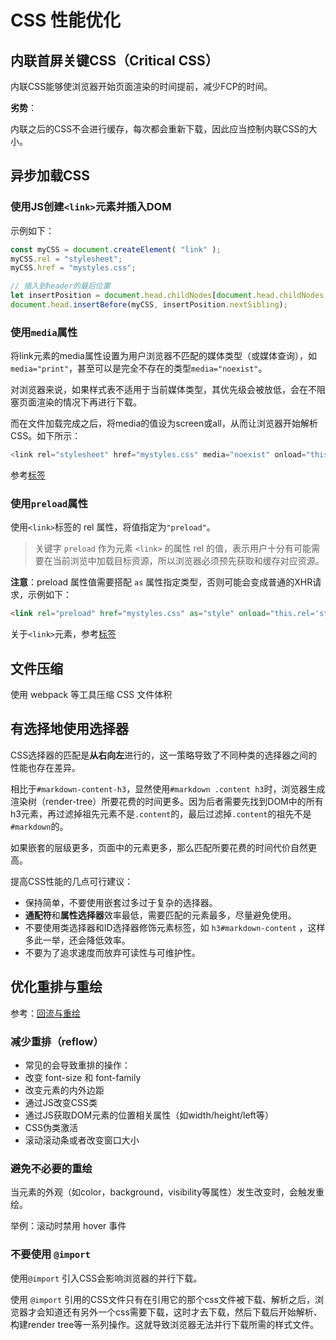 # CSS 性能优化
## 内联首屏关键CSS（Critical CSS）
内联CSS能够使浏览器开始页面渲染的时间提前，减少FCP的时间。

**劣势**：

内联之后的CSS不会进行缓存，每次都会重新下载，因此应当控制内联CSS的大小。


## 异步加载CSS
### 使用JS创建`<link>`元素并插入DOM
示例如下：
```js
const myCSS = document.createElement( "link" );
myCSS.rel = "stylesheet";
myCSS.href = "mystyles.css";

// 插入到header的最后位置
let insertPosition = document.head.childNodes[document.head.childNodes.length - 1];
document.head.insertBefore(myCSS, insertPosition.nextSibling);
```

### 使用`media`属性
将link元素的media属性设置为用户浏览器不匹配的媒体类型（或媒体查询），如`media="print"`，甚至可以是完全不存在的类型`media="noexist"`。

对浏览器来说，如果样式表不适用于当前媒体类型，其优先级会被放低，会在不阻塞页面渲染的情况下再进行下载。

而在文件加载完成之后，将media的值设为screen或all，从而让浏览器开始解析CSS。如下所示：
```js
<link rel="stylesheet" href="mystyles.css" media="noexist" onload="this.media='all'">
```

参考[<link>标签](../html/Link_Tag.md)

### 使用`preload`属性
使用`<link>`标签的 rel 属性，将值指定为`"preload"`。

> 关键字 `preload` 作为元素 `<link>` 的属性 rel 的值，表示用户十分有可能需要在当前浏览中加载目标资源，所以浏览器必须预先获取和缓存对应资源。

**注意**：preload 属性值需要搭配 `as` 属性指定类型，否则可能会变成普通的XHR请求，示例如下：
```html
<link rel="preload" href="mystyles.css" as="style" onload="this.rel='stylesheet'">
```

关于`<link>`元素，参考[<link>标签](../html/Link_Tag.md)


## 文件压缩
使用 webpack 等工具压缩 CSS 文件体积


## 有选择地使用选择器
CSS选择器的匹配是**从右向左**进行的，这一策略导致了不同种类的选择器之间的性能也存在差异。

相比于`#markdown-content-h3`，显然使用`#markdown .content h3`时，浏览器生成渲染树（render-tree）所要花费的时间更多。因为后者需要先找到DOM中的所有h3元素，再过滤掉祖先元素不是`.content`的，最后过滤掉`.content`的祖先不是`#markdown`的。

如果嵌套的层级更多，页面中的元素更多，那么匹配所要花费的时间代价自然更高。

提高CSS性能的几点可行建议：
- 保持简单，不要使用嵌套过多过于复杂的选择器。
- **通配符**和**属性选择器**效率最低，需要匹配的元素最多，尽量避免使用。
- 不要使用类选择器和ID选择器修饰元素标签，如 `h3#markdown-content` ，这样多此一举，还会降低效率。
- 不要为了追求速度而放弃可读性与可维护性。

## 优化重排与重绘
参考：[回流与重绘](../browser/Reflow_Repaint.md)

### 减少重排（reflow）
- 常见的会导致重排的操作：
- 改变 font-size 和 font-family
- 改变元素的内外边距
- 通过JS改变CSS类
- 通过JS获取DOM元素的位置相关属性（如width/height/left等）
- CSS伪类激活
- 滚动滚动条或者改变窗口大小


### 避免不必要的重绘
当元素的外观（如color，background，visibility等属性）发生改变时，会触发重绘。

举例：滚动时禁用 hover 事件

### 不要使用 `@import`
使用`@import` 引入CSS会影响浏览器的并行下载。

使用 `@import` 引用的CSS文件只有在引用它的那个css文件被下载、解析之后，浏览器才会知道还有另外一个css需要下载，这时才去下载，然后下载后开始解析、构建render tree等一系列操作。这就导致浏览器无法并行下载所需的样式文件。
